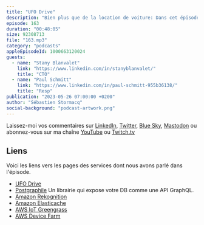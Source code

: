 ```yaml
---
title: "UFO Drive"
description: "Bien plus que de la location de voiture: Dans cet épisode nous parlons de l'architecture cloud de UFO Drive. UFO Drive loue des véhicules électriques à partir d'une app uniquement, sans bureaux pour réserver, prendre en charge ou restituer le véhicule. Quelle infrastructure cloud est nécessaire pour supporter ce business ? Quelles technologies sont utilisées pour enregistrer les utilisateurs et leur livrer le contrat et la clé du véhicule? Quelles technologies sont utilisées lors du retour du véhicule sur son emplacement de parking ? Spoiler alert, on parle de GraphQL, d'apprentissage machine et de IoT."
episode: 163
duration: "00:48:05"
size: 92308713
file: "163.mp3"
category: "podcasts"
appleEpisodeId: 1000663120024
guests:
  - name: "Stany Blanvalet"
    link: "https://www.linkedin.com/in/stanyblanvalet/"
    title: "CTO"
  - name: "Paul Schmitt"
    link: "https://www.linkedin.com/in/paul-schmitt-955b36138/"
    title: "Resp"
publication: "2023-05-26 07:00:00 +0200"
author: "Sébastien Stormacq"
social-background: "podcast-artwork.png"
---
```


Laissez-moi vos commentaires sur [LinkedIn](https://www.linkedin.com/in/sebastienstormacq/), [Twitter](https://twitter.com/sebsto), [Blue Sky](https://bsky.app/profile/sebsto.bsky.social), [Mastodon](https://awscommunity.social/@sebsto) ou abonnez-vous sur ma chaîne [YouTube](https://www.youtube.com/sebsto) ou [Twitch.tv](https://www.twitch.tv/sebAWS)

## Liens

Voici les liens vers les pages des services dont nous avons parlé dans l'épisode.

- [UFO Drive](https://www.ufodrive.com)
- [Postgraphile](https://www.graphile.org/postgraphile/) Un librairie qui expose votre DB comme une API GraphQL.
- [Amazon Rekognition](https://aws.amazon.com/rekognition/)
- [Amazon Elasticache](https://aws.amazon.com/elasticache/)
- [AWS IoT Greengrass](https://aws.amazon.com/greengrass/)
- [AWS Device Farm](https://aws.amazon.com/device-farm/)


